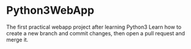 # Python3WebApp
The first practical webapp project after learning Python3
Learn how to create a new branch and commit changes, then open a pull request and merge it.
